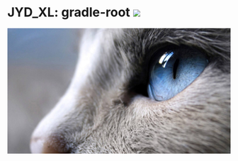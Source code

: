 # JYD_XL: gradle-root <a href='https://travis-ci.org/JYDxl/gradle-root/builds'><img src='https://travis-ci.org/JYDxl/gradle-root.svg?branch=develop'></a>
![GitHub](cat.jpg "cat")
